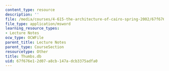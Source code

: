 ```yaml
---
content_type: resource
description: ''
file: /media/courses/4-615-the-architecture-of-cairo-spring-2002/67f676e12d07a8cb147adcb3375adfa0_Thumbs.db
file_type: application/msword
learning_resource_types:
- Lecture Notes
ocw_type: OCWFile
parent_title: Lecture Notes
parent_type: CourseSection
resourcetype: Other
title: Thumbs.db
uid: 67f676e1-2d07-a8cb-147a-dcb3375adfa0
---
```

